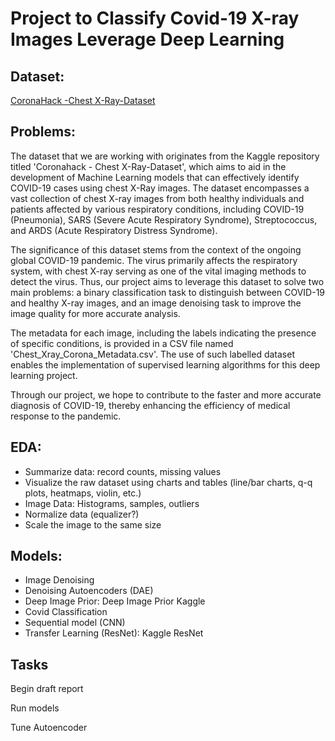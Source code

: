# Project to Classify Covid-19 X-ray Images Leverage Deep Learning

## Dataset:

[CoronaHack -Chest X-Ray-Dataset](https://www.kaggle.com/datasets/praveengovi/coronahack-chest-xraydataset)

## Problems:

The dataset that we are working with originates from the Kaggle repository titled 'Coronahack - Chest X-Ray-Dataset', which aims to aid in the development of Machine Learning models that can effectively identify COVID-19 cases using chest X-Ray images. The dataset encompasses a vast collection of chest X-ray images from both healthy individuals and patients affected by various respiratory conditions, including COVID-19 (Pneumonia), SARS (Severe Acute Respiratory Syndrome), Streptococcus, and ARDS (Acute Respiratory Distress Syndrome).

The significance of this dataset stems from the context of the ongoing global COVID-19 pandemic. The virus primarily affects the respiratory system, with chest X-ray serving as one of the vital imaging methods to detect the virus. Thus, our project aims to leverage this dataset to solve two main problems: a binary classification task to distinguish between COVID-19 and healthy X-ray images, and an image denoising task to improve the image quality for more accurate analysis.

The metadata for each image, including the labels indicating the presence of specific conditions, is provided in a CSV file named 'Chest_Xray_Corona_Metadata.csv'. The use of such labelled dataset enables the implementation of supervised learning algorithms for this deep learning project.

Through our project, we hope to contribute to the faster and more accurate diagnosis of COVID-19, thereby enhancing the efficiency of medical response to the pandemic.

## EDA:

- Summarize data: record counts, missing values
- Visualize the raw dataset using charts and tables (line/bar charts, q-q plots, heatmaps, violin, etc.)
- Image Data: Histograms, samples, outliers
- Normalize data (equalizer?)
- Scale the image to the same size

## Models:

- Image Denoising
- Denoising Autoencoders (DAE)
- Deep Image Prior: Deep Image Prior Kaggle
- Covid Classification
- Sequential model (CNN)
- Transfer Learning (ResNet): Kaggle ResNet

## Tasks

Begin draft report

Run models

Tune Autoencoder
